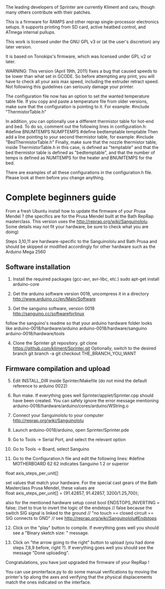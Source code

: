 The leading developers of Sprinter are currently Kliment and caru, though many others contribute with their patches.

This is a firmware for RAMPS and other reprap single-processor electronics setups. It supports printing from SD card, active heatbed control, and ATmega internal pullups.

This work is licensed under the GNU GPL v3 or (at the user's discretion) any later version.

It is based on Tonokips's firmware, which was licensed under GPL v2 or later.

WARNING: This version (April 19th, 2011) fixes a bug that caused speeds to be lower than what
    set in GCODE. So before attempting any print, you will have to check all
    your axis max speed, including the extruder retract speed. Not following
    this guidelines can seriously damage your printer.

The configuration file now has an option to set the wanted temperature table file. If you copy and paste a temperature file from older versions, make sure that the configuration is pointing to it. For example:
#include "ThermistorTable.h"

In addition, you can optionally use a different thermistor table for hot-end and bed. To do so, comment out the following lines in configuration.h:
#define BNUMTEMPS NUMPTEMPS
#define bedtemptable temptable
Then add a line pointing to your second thermistor table, for example:
#include "BedThermistorTable.h"
Finally, make sure that the nozzle thermistor table, inside ThermistorTable.h in this case, is defined as "temptable" and that the bed thermistor table is defined as "bedtemptable", and that the number of temps is defined as NUMTEMPS for the heater and BNUMTEMPS for the bed.

There are examples of all these configurations in the configuration.h file. Please look at them before you change anything.


Complete beginners guide
=======================

From a fresh Ubuntu install how to update the firmware of your Prusa Mendel ?
(the specifics are for the Prusa Mendel built at the Bath RepRap masterclass.
This version uses the http://reprap.org/wiki/Sanguinololu. 
Some details may not fit your hardware, be sure to check what you are doing)

Steps 3,10,11 are hardware-specific to the Sanguinololu and Bath Prusa and should be skipped or modified accordingly for other hardware such as the Arduino Mega 2560

Software installation
----------------------

1. Install the required packages (gcc-avr, avr-libc, etc.)
  sudo apt-get install arduino-core

2. Get the arduino software version 0018, uncompress it in a directory
   http://www.arduino.cc/en/Main/Software

3. Get the sanguino software, version 0018
   http://sanguino.cc/softwareforlinux

follow the sanguino's readme so that your arduino hardware folder looks like 
  arduino-0018/hardware/arduino
  arduino-0018/hardware/sanguino
  arduino-0018/hardware/tools

4. Clone the Sprinter git repository. 
   git clone https://github.com/kliment/Sprinter.git
Optionally, switch to the desired branch
  git branch -a
  git checkout THE_BRANCH_YOU_WANT
  
Firmware compilation and upload
-------------------------------

5. Edit INSTALL_DIR inside Sprinter/Makefile (do not mind the default reference to arduino 0022)

6. Run make. If everything goes well Sprinter/applet/Sprinter.cpp should have been created.
You can safely ignore the error message mentioning arduino-0018/hardware/arduino/cores/arduino/WString.o

7. Connect your Sanguinololu to your computer
   http://reprap.org/wiki/Sanguinololu

8. Launch arduino-0018/arduino, open Sprinter/Sprinter.pde

9. Go to Tools -> Serial Port, and select the relevant option

10. Go to Tools -> Board, select Sanguino

11. Go to the Configuration.h file and edit the following lines:
   #define MOTHERBOARD 62
62 indicates Sanguino 1.2 or superior

  float axis_steps_per_unit[] 

set values that match your hardware. For the special cast gears of the Bath Masterclass Prusa Mendel, these values are  
  float axis_steps_per_unit[] = {91.42857, 91.42857, 3200/1.25,700}; 

also for the mentioned hardware setup
  const bool ENDSTOPS_INVERTING = false; //set to true to invert the logic of the endstops
  // false because the switch SIG signal is linked to the ground
  // "no touch == closed circuit == SIG connects to GND"
  // see http://reprap.org/wiki/Sanguinololu#Endstops

12. Click on the "play" button to compile. If everything goes well you should see a "Binary sketch size: " message.

13. Click on "the arrow going to the right" button to upload (you had done steps 7,8,9 before, right ?). 
If everything goes well you should see the message "Done uploading".

Congratulations, you have just upgraded the firmware of your RepRap !

You can use pronterface.py to do some manual verifications by moving the printer's tip along 
the axes and verifying that the physical displacements match the ones indicated on the interface. 








